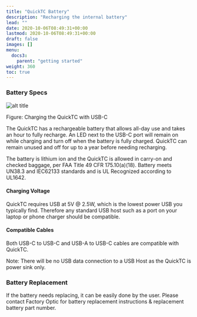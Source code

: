 ```yaml
---
title: "QuickTC Battery"
description: "Recharging the internal battery"
lead: ""
date: 2020-10-06T08:49:31+00:00
lastmod: 2020-10-06T08:49:31+00:00
draft: false
images: []
menu:
  docs3:
    parent: "getting started"
weight: 360
toc: true
---
```


### Battery Specs

<img src="/images/qtc/qtccharge.jpg" title="QuickTC Charging" alt="alt title"/>

Figure: Charging the QuickTC with USB-C

The QuickTC has a rechargeable battery that allows all-day use and takes an hour to fully recharge. An LED next to the USB-C port will remain on while charging and turn off when the battery is fully charged. QuickTC can remain unused and off for up to a year before needing recharging.

The battery is lithium ion and the QuickTC is allowed in carry-on and checked baggage, per FAA Title 49 CFR 175.10(a)(18). Battery meets UN38.3 and IEC62133 standards and is UL Recognized according to UL1642.

#### Charging Voltage

QuickTC requires USB at 5V @ 2.5W, which is the lowest power USB you typically find. Therefore any standard USB host such as a port on your laptop or phone charger should be compatible.

#### Compatible Cables

Both USB-C to USB-C and USB-A to USB-C cables are compatible with QuickTC.

Note: There will be no USB data connection to a USB Host as the QuickTC is power sink only.

### Battery Replacement

If the battery needs replacing, it can be easily done by the user. Please contact Factory Optic for battery replacement instructions & replacement battery part number.
